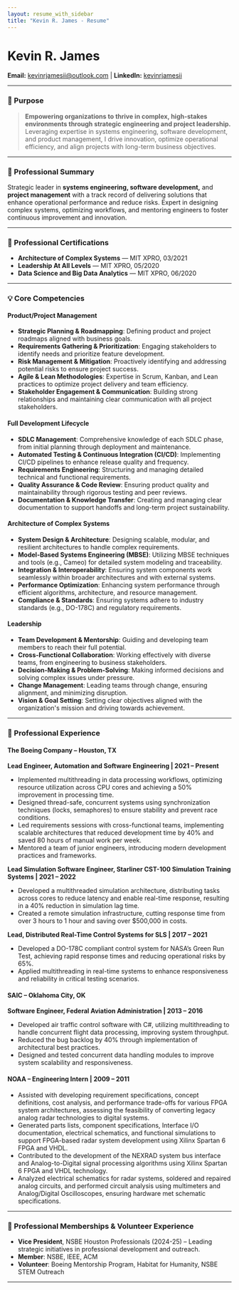 ```yaml
---
layout: resume_with_sidebar
title: "Kevin R. James - Resume"
---
```


<div class="header">
  <h1>Kevin R. James</h1>
  <p>
    <strong>Email:</strong> <a href="mailto:kevinrjamesii@outlook.com">kevinrjamesii@outlook.com</a> |
    <strong>LinkedIn:</strong> <a href="https://www.linkedin.com/in/kevinrjamesii" target="_blank">kevinrjamesii</a>
  </p>
</div>

---

### 🎯 Purpose
> **Empowering organizations to thrive in complex, high-stakes environments through strategic engineering and project leadership.**  
> Leveraging expertise in systems engineering, software development, and product management, I drive innovation, optimize operational efficiency, and align projects with long-term business objectives.

---

### 💼 Professional Summary
Strategic leader in **systems engineering, software development,** and **project management** with a track record of delivering solutions that enhance operational performance and reduce risks. Expert in designing complex systems, optimizing workflows, and mentoring engineers to foster continuous improvement and innovation.

---

### 📜 Professional Certifications
- **Architecture of Complex Systems** — MIT XPRO, 03/2021  
- **Leadership At All Levels** — MIT XPRO, 05/2020  
- **Data Science and Big Data Analytics** — MIT XPRO, 06/2020  

---

### 💡 Core Competencies

#### Product/Project Management
- **Strategic Planning & Roadmapping**: Defining product and project roadmaps aligned with business goals.
- **Requirements Gathering & Prioritization**: Engaging stakeholders to identify needs and prioritize feature development.
- **Risk Management & Mitigation**: Proactively identifying and addressing potential risks to ensure project success.
- **Agile & Lean Methodologies**: Expertise in Scrum, Kanban, and Lean practices to optimize project delivery and team efficiency.
- **Stakeholder Engagement & Communication**: Building strong relationships and maintaining clear communication with all project stakeholders.

#### Full Development Lifecycle
- **SDLC Management**: Comprehensive knowledge of each SDLC phase, from initial planning through deployment and maintenance.
- **Automated Testing & Continuous Integration (CI/CD)**: Implementing CI/CD pipelines to enhance release quality and frequency.
- **Requirements Engineering**: Structuring and managing detailed technical and functional requirements.
- **Quality Assurance & Code Review**: Ensuring product quality and maintainability through rigorous testing and peer reviews.
- **Documentation & Knowledge Transfer**: Creating and managing clear documentation to support handoffs and long-term project sustainability.

#### Architecture of Complex Systems
- **System Design & Architecture**: Designing scalable, modular, and resilient architectures to handle complex requirements.
- **Model-Based Systems Engineering (MBSE)**: Utilizing MBSE techniques and tools (e.g., Cameo) for detailed system modeling and traceability.
- **Integration & Interoperability**: Ensuring system components work seamlessly within broader architectures and with external systems.
- **Performance Optimization**: Enhancing system performance through efficient algorithms, architecture, and resource management.
- **Compliance & Standards**: Ensuring systems adhere to industry standards (e.g., DO-178C) and regulatory requirements.

#### Leadership
- **Team Development & Mentorship**: Guiding and developing team members to reach their full potential.
- **Cross-Functional Collaboration**: Working effectively with diverse teams, from engineering to business stakeholders.
- **Decision-Making & Problem-Solving**: Making informed decisions and solving complex issues under pressure.
- **Change Management**: Leading teams through change, ensuring alignment, and minimizing disruption.
- **Vision & Goal Setting**: Setting clear objectives aligned with the organization's mission and driving towards achievement.

---

### 👔 Professional Experience

#### The Boeing Company – Houston, TX

**Lead Engineer, Automation and Software Engineering | 2021 – Present**  
- Implemented multithreading in data processing workflows, optimizing resource utilization across CPU cores and achieving a 50% improvement in processing time.
- Designed thread-safe, concurrent systems using synchronization techniques (locks, semaphores) to ensure stability and prevent race conditions.
- Led requirements sessions with cross-functional teams, implementing scalable architectures that reduced development time by 40% and saved 80 hours of manual work per week.
- Mentored a team of junior engineers, introducing modern development practices and frameworks.

**Lead Simulation Software Engineer, Starliner CST-100 Simulation Training Systems | 2021 – 2022**  
- Developed a multithreaded simulation architecture, distributing tasks across cores to reduce latency and enable real-time response, resulting in a 40% reduction in simulation lag time.
- Created a remote simulation infrastructure, cutting response time from over 3 hours to 1 hour and saving over $500,000 in costs.

**Lead, Distributed Real-Time Control Systems for SLS | 2017 – 2021**  
- Developed a DO-178C compliant control system for NASA’s Green Run Test, achieving rapid response times and reducing operational risks by 65%.
- Applied multithreading in real-time systems to enhance responsiveness and reliability in critical testing scenarios.

#### SAIC – Oklahoma City, OK

**Software Engineer, Federal Aviation Administration | 2013 – 2016**  
- Developed air traffic control software with C#, utilizing multithreading to handle concurrent flight data processing, improving system throughput.
- Reduced the bug backlog by 40% through implementation of architectural best practices.
- Designed and tested concurrent data handling modules to improve system scalability and responsiveness.

#### NOAA – Engineering Intern | 2009 – 2011  
- Assisted with developing requirement specifications, concept definitions, cost analysis, and performance trade-offs for various FPGA system architectures, assessing the feasibility of converting legacy analog radar technologies to digital systems.
- Generated parts lists, component specifications, Interface I/O documentation, electrical schematics, and functional simulations to support FPGA-based radar system development using Xilinx Spartan 6 FPGA and VHDL.
- Contributed to the development of the NEXRAD system bus interface and Analog-to-Digital signal processing algorithms using Xilinx Spartan 6 FPGA and VHDL technology.
- Analyzed electrical schematics for radar systems, soldered and repaired analog circuits, and performed circuit analysis using multimeters and Analog/Digital Oscilloscopes, ensuring hardware met schematic specifications.

---

### 🤝 Professional Memberships & Volunteer Experience
- **Vice President**, NSBE Houston Professionals (2024-25) – Leading strategic initiatives in professional development and outreach.
- **Member**: NSBE, IEEE, ACM  
- **Volunteer**: Boeing Mentorship Program, Habitat for Humanity, NSBE STEM Outreach  

---
